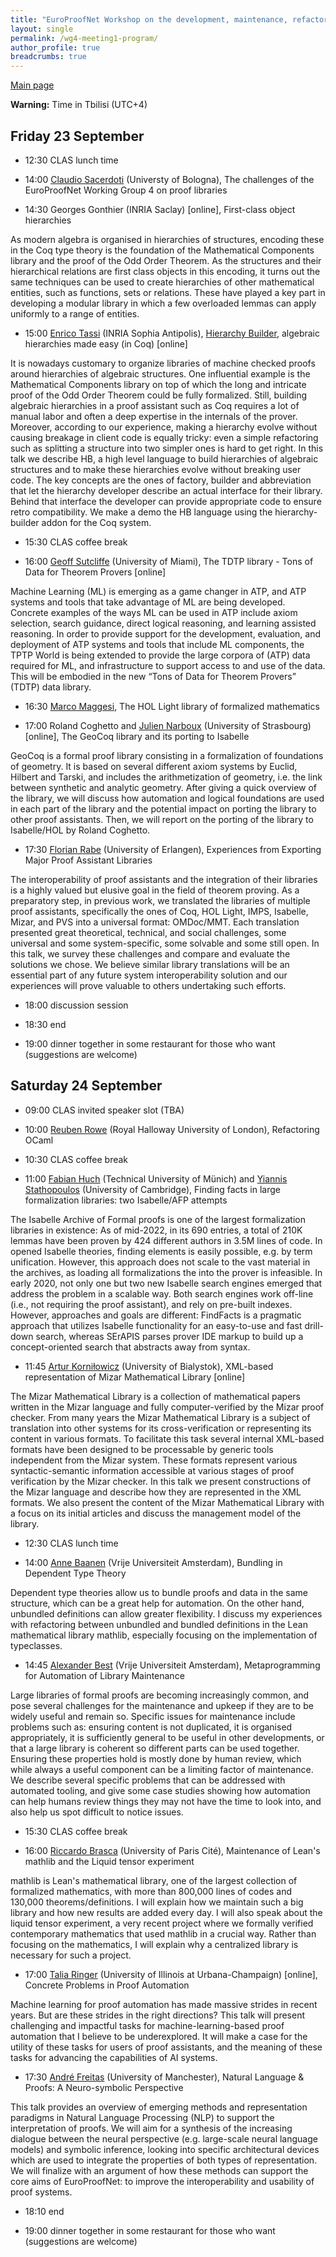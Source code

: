 ```yaml
---
title: "EuroProofNet Workshop on the development, maintenance, refactoring and search of large libraries of proofs"
layout: single
permalink: /wg4-meeting1-program/
author_profile: true
breadcrumbs: true
---
```


[Main page](../wg4-meeting1)

**Warning:** Time in Tbilisi (UTC+4)

## Friday 23 September

- 12:30 CLAS lunch time

- 14:00 [Claudio Sacerdoti](http://www.cs.unibo.it/~sacerdot/) (Universty of Bologna), The challenges of the EuroProofNet Working Group 4 on proof libraries <!--30'-->

- 14:30 Georges Gonthier (INRIA Saclay) [online], First-class object hierarchies
 <!--Friday only-->

As modern algebra is organised in hierarchies of structures, encoding these in the Coq type theory is the foundation of the Mathematical Components library and the proof of the Odd Order Theorem.
As the structures and their hierarchical relations are first class objects in this encoding, it turns out the same techniques can be used to create hierarchies of other mathematical entities, such as functions, sets or relations. These have played a key part in developing a modular library in which a few overloaded lemmas can apply uniformly to a range of entities.

- 15:00 [Enrico Tassi](http://www-sop.inria.fr/members/Enrico.Tassi/) (INRIA Sophia Antipolis), [Hierarchy Builder](https://github.com/math-comp/hierarchy-builder), algebraic hierarchies made easy (in Coq) [online] <!--30'--> <!--Friday only-->

It is nowadays customary to organize libraries of machine checked
proofs around hierarchies of algebraic structures. One influential
example is the Mathematical Components library on top of which the long
and intricate proof of the Odd Order Theorem could be fully formalized.
Still, building algebraic hierarchies in a proof assistant such as Coq
requires a lot of manual labor and often a deep expertise in the
internals of the prover. Moreover, according to our experience, making
a hierarchy evolve without causing breakage in client code is equally
tricky: even a simple refactoring such as splitting a structure into
two simpler ones is hard to get right.
In this talk we describe HB, a high level language to build hierarchies
of algebraic structures and to make these hierarchies evolve without
breaking user code. The key concepts are the ones of factory, builder
and abbreviation that let the hierarchy developer describe an actual
interface for their library. Behind that interface the developer can
provide appropriate code to ensure retro compatibility.
We make a demo the HB language using the hierarchy-builder addon for
the Coq system.

- 15:30 CLAS coffee break

- 16:00 [Geoff Sutcliffe](https://www.cs.miami.edu/home/geoff/) (University of Miami), The TDTP library - Tons of Data for Theorem Provers [online] <!--30'--> <!--Friday after 14:00-->

Machine Learning (ML) is emerging as a game changer in ATP, and ATP systems and tools that take advantage of ML are being developed. Concrete examples of the ways ML can be used in ATP include axiom selection, search guidance, direct logical reasoning, and learning assisted reasoning. In order to provide support for the development, evaluation, and deployment of ATP systems and tools that include ML components, the TPTP World is being extended to provide the large corpora of (ATP) data required for ML, and infrastructure to support access to and use of the data. This will be embodied in the new “Tons of Data for Theorem Provers” (TDTP) data library. 

- 16:30 [Marco Maggesi](https://sites.google.com/unifi.it/maggesi/), The HOL Light library of formalized mathematics

- 17:00 Roland Coghetto and [Julien Narboux](https://dpt-info.di.unistra.fr/~narboux/) (University of Strasbourg) [online], The GeoCoq library and its porting to Isabelle

GeoCoq is a formal proof library consisting in a formalization of foundations of geometry. It is based on several different axiom systems by Euclid, Hilbert and Tarski, and includes the arithmetization of geometry, i.e. the link between synthetic and analytic geometry. 
After giving a quick overview of the library, we will discuss how automation and logical foundations are used in each part of the library and the potential impact on porting the library to other proof assistants. Then, we will report on the porting of the library to Isabelle/HOL by Roland Coghetto.

- 17:30 [Florian Rabe](https://kwarc.info/people/frabe/) <!--and [Michael Kohlhase](https://kwarc.info/people/mkohlhase/)--> (University of Erlangen), Experiences from Exporting Major Proof Assistant Libraries <!--(online?)--> <!--30-60'-->

The interoperability of proof assistants and the integration of their libraries is a highly valued but elusive goal in the field of theorem proving.
As a preparatory step, in previous work, we translated the libraries of multiple proof assistants, specifically the ones of Coq, HOL Light, IMPS, Isabelle, Mizar, and
PVS into a universal format: OMDoc/MMT.
Each translation presented great theoretical, technical, and social challenges, some universal and some system-specific, some solvable and some still open.
In this talk, we survey these challenges and compare and evaluate the solutions we chose.
We believe similar library translations will be an essential part of any future system interoperability solution and our experiences will prove valuable to others undertaking such efforts.

- 18:00 discussion session

- 18:30 end

- 19:00 dinner together in some restaurant for those who want (suggestions are welcome)

## Saturday 24 September

- 09:00 CLAS invited speaker slot (TBA)

- 10:00 [Reuben Rowe](https://www.cs.rhul.ac.uk/home/rrowe/) <!--30'-60'--> (Royal Halloway University of London), Refactoring OCaml

- 10:30 CLAS coffee break

- 11:00 [Fabian Huch](https://www21.in.tum.de/team/huch/) (Technical University of Münich) and [Yiannis Stathopoulos](https://www.cl.cam.ac.uk/~yas23/) (University of Cambridge), Finding facts in large formalization libraries: two Isabelle/AFP attempts <!--45'-->

The Isabelle Archive of Formal proofs is one of the largest
formalization libraries in existence: As of mid-2022, in its 690
entries, a total of 210K lemmas have been proven by 424 different
authors in 3.5M lines of code.
In opened Isabelle theories, finding elements is easily possible, e.g.
by term unification.
However, this approach does not scale to the vast material in the
archives, as loading all formalizations the into the prover is infeasible.
In early 2020, not only one but two new Isabelle search engines emerged
that address the problem in a scalable way.
Both search engines work off-line (i.e., not requiring the proof
assistant), and rely on pre-built indexes. However, approaches and goals
are different:
FindFacts is a pragmatic approach that utilizes Isabelle functionality
for an easy-to-use and fast drill-down search, whereas SErAPIS parses
prover IDE markup to build up a concept-oriented search that abstracts
away from syntax.

- 11:45 [Artur Korniłowicz](http://math.uwb.edu.pl/~arturk/) (University of Bialystok), XML-based representation of Mizar Mathematical Library [online] <!--60'-120'-->

The Mizar Mathematical Library is a collection of mathematical papers written in the Mizar language and fully computer-verified by the Mizar proof checker.
From many years the Mizar Mathematical Library is a subject of translation into other systems for its cross-verification or representing its content in various formats.
To facilitate this task several internal XML-based formats have been designed to be processable by generic tools independent from the Mizar system.
These formats represent various syntactic-semantic information accessible at various stages of proof verification by the Mizar checker.
In this talk we present constructions of the Mizar language and describe how they are represented in the XML formats.
We also present the content of the Mizar Mathematical Library with a focus on its initial articles and discuss the management model of the library.

- 12:30 CLAS lunch time

- 14:00 [Anne Baanen](https://www.cs.vu.nl/~tbn305/) (Vrije Universiteit Amsterdam), Bundling in Dependent Type Theory <!--45'-60'-->

Dependent type theories allow us to bundle proofs and data in the same structure, which can be a great help for automation. On the other hand, unbundled definitions can allow greater flexibility. I discuss my experiences with refactoring between unbundled and bundled definitions in the Lean mathematical library mathlib, especially focusing on the implementation of typeclasses.

- 14:45 [Alexander Best](https://alexjbest.github.io/) (Vrije Universiteit Amsterdam), Metaprogramming for Automation of Library Maintenance <!--30'-45'-->

Large libraries of formal proofs are becoming increasingly common, and
pose several challenges for the maintenance and upkeep if they are to
be widely useful and remain so.
Specific issues for maintenance include problems such as: ensuring
content is not duplicated, it is organised appropriately, it is
sufficiently general to be useful in other developments, or that a
large library is coherent so different parts can be used together.
Ensuring these properties hold is mostly done by human review, which
while always a useful component can be a limiting factor of
maintenance.
We describe several specific problems that can be addressed with
automated tooling, and give some case studies showing how automation
can help humans review things they may not have the time to look into,
and also help us spot difficult to notice issues.

- 15:30 CLAS coffee break

- 16:00 [Riccardo Brasca](https://webusers.imj-prg.fr/~riccardo.brasca/) (University of Paris Cité), Maintenance of Lean's mathlib and the Liquid tensor experiment <!--30'-60'-->

mathlib is Lean's mathematical library, one of the largest collection of formalized mathematics, with more than 800,000 lines of codes and 130,000 theorems/definitions. I will explain how we maintain such a big library and how new results are added every day. I will also speak about the liquid tensor experiment, a very recent project where we formally verified contemporary mathematics that used mathlib in a crucial way. Rather than focusing on the mathematics, I will explain why a centralized library is necessary for such a project.

- 17:00 [Talia Ringer](https://dependenttyp.es/) (University of Illinois at Urbana-Champaign) [online], Concrete Problems in Proof Automation

Machine learning for proof automation has made massive strides in recent years. But are these strides in the right directions? This talk will present challenging and impactful tasks for machine-learning-based proof automation that I believe to be underexplored. It will make a case for the utility of these tasks for users of proof assistants, and the meaning of these tasks for advancing the capabilities of AI systems.

- 17:30 [André Freitas](http://andrefreitas.org/) (University of Manchester), Natural Language & Proofs: A Neuro-symbolic Perspective <!--30'-40'-->

This talk provides an overview of emerging methods and representation paradigms in Natural Language Processing (NLP) to support the interpretation of proofs. We will aim for a synthesis of the increasing dialogue between the neural perspective (e.g. large-scale neural language models) and symbolic inference, looking into specific architectural devices which are used to integrate the properties of both types of representation. We will finalize with an argument of how these methods can support the core aims of EuroProofNet: to improve the interoperability and usability of proof systems.

- 18:10 end

- 19:00 dinner together in some restaurant for those who want (suggestions are welcome)
